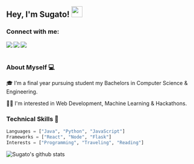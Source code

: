 ## Hey, I'm Sugato! <img src="https://github.com/TheDudeThatCode/TheDudeThatCode/blob/master/Assets/Hi.gif" width="29px">

### Connect with me:

<a href="https://www.linkedin.com/in/sugatobagchi/">
  <img align="left" src="https://img.icons8.com/fluent/48/000000/linkedin.png"  />
</a>&nbsp;

<a href="https://twitter.com/sugato_bagchi">
  <img align="left" src="https://img.icons8.com/color/48/000000/twitter--v1.png" />
</a>&nbsp;

<a href="mailto:sugato.bagchi.of@gmail.com">
  <img align="left" src="https://img.icons8.com/color/48/000000/gmail-new.png" />
</a>&nbsp;
<br />
<br />

### About Myself 💻

🎓 I’m a final year pursuing student my Bachelors in Computer Science & Engineering.

👨‍💻 I'm interested in Web Development, Machine Learning & Hackathons. </br>

  



### Technical Skills 📖
```python
Languages = ["Java", "Python", "JavaScript"]
Frameworks = ["React", "Node", "Flask"]
Interests = ["Programming", "Traveling", "Reading"]
```

  

![Sugato's github stats](https://github-readme-stats.vercel.app/api?username=SugatoBagchi&show_icons=true&hide_border=true)

<br />
